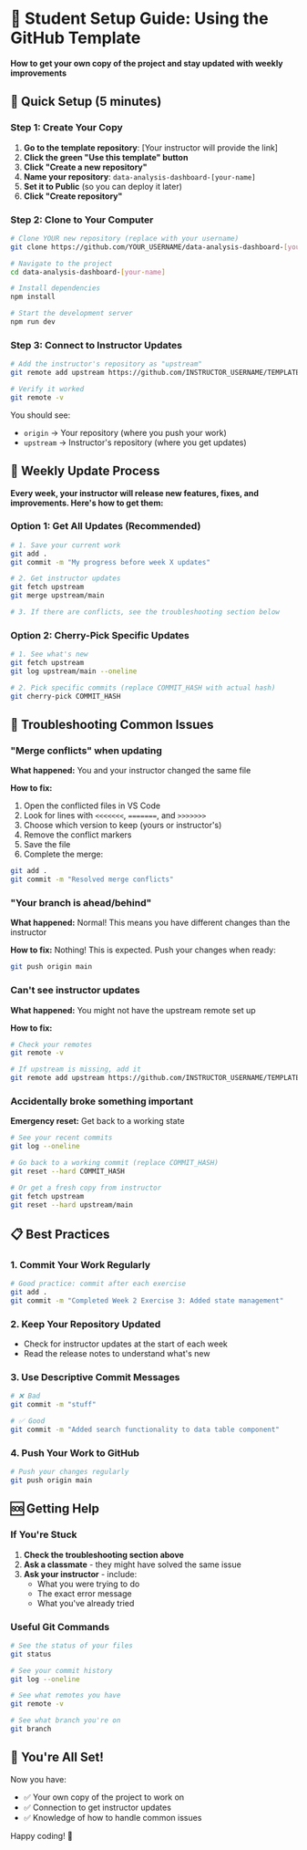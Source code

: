 # 🎯 Student Setup Guide: Using the GitHub Template

**How to get your own copy of the project and stay updated with weekly improvements**

## 🚀 Quick Setup (5 minutes)

### Step 1: Create Your Copy
1. **Go to the template repository**: [Your instructor will provide the link]
2. **Click the green "Use this template" button**
3. **Click "Create a new repository"**
4. **Name your repository**: `data-analysis-dashboard-[your-name]`
5. **Set it to Public** (so you can deploy it later)
6. **Click "Create repository"**

### Step 2: Clone to Your Computer
```bash
# Clone YOUR new repository (replace with your username)
git clone https://github.com/YOUR_USERNAME/data-analysis-dashboard-[your-name].git

# Navigate to the project
cd data-analysis-dashboard-[your-name]

# Install dependencies
npm install

# Start the development server
npm run dev
```

### Step 3: Connect to Instructor Updates
```bash
# Add the instructor's repository as "upstream"
git remote add upstream https://github.com/INSTRUCTOR_USERNAME/TEMPLATE_REPO_NAME.git

# Verify it worked
git remote -v
```

You should see:
- `origin` → Your repository (where you push your work)
- `upstream` → Instructor's repository (where you get updates)

## 📅 Weekly Update Process

**Every week, your instructor will release new features, fixes, and improvements. Here's how to get them:**

### Option 1: Get All Updates (Recommended)
```bash
# 1. Save your current work
git add .
git commit -m "My progress before week X updates"

# 2. Get instructor updates
git fetch upstream
git merge upstream/main

# 3. If there are conflicts, see the troubleshooting section below
```

### Option 2: Cherry-Pick Specific Updates
```bash
# 1. See what's new
git fetch upstream
git log upstream/main --oneline

# 2. Pick specific commits (replace COMMIT_HASH with actual hash)
git cherry-pick COMMIT_HASH
```

## 🔧 Troubleshooting Common Issues

### "Merge conflicts" when updating
**What happened:** You and your instructor changed the same file

**How to fix:**
1. Open the conflicted files in VS Code
2. Look for lines with `<<<<<<<`, `=======`, and `>>>>>>>`
3. Choose which version to keep (yours or instructor's)
4. Remove the conflict markers
5. Save the file
6. Complete the merge:
```bash
git add .
git commit -m "Resolved merge conflicts"
```

### "Your branch is ahead/behind"
**What happened:** Normal! This means you have different changes than the instructor

**How to fix:** Nothing! This is expected. Push your changes when ready:
```bash
git push origin main
```

### Can't see instructor updates
**What happened:** You might not have the upstream remote set up

**How to fix:**
```bash
# Check your remotes
git remote -v

# If upstream is missing, add it
git remote add upstream https://github.com/INSTRUCTOR_USERNAME/TEMPLATE_REPO_NAME.git
```

### Accidentally broke something important
**Emergency reset:** Get back to a working state
```bash
# See your recent commits
git log --oneline

# Go back to a working commit (replace COMMIT_HASH)
git reset --hard COMMIT_HASH

# Or get a fresh copy from instructor
git fetch upstream
git reset --hard upstream/main
```

## 📋 Best Practices

### 1. Commit Your Work Regularly
```bash
# Good practice: commit after each exercise
git add .
git commit -m "Completed Week 2 Exercise 3: Added state management"
```

### 2. Keep Your Repository Updated
- Check for instructor updates at the start of each week
- Read the release notes to understand what's new

### 3. Use Descriptive Commit Messages
```bash
# ❌ Bad
git commit -m "stuff"

# ✅ Good
git commit -m "Added search functionality to data table component"
```

### 4. Push Your Work to GitHub
```bash
# Push your changes regularly
git push origin main
```

## 🆘 Getting Help

### If You're Stuck
1. **Check the troubleshooting section above**
2. **Ask a classmate** - they might have solved the same issue
3. **Ask your instructor** - include:
   - What you were trying to do
   - The exact error message
   - What you've already tried

### Useful Git Commands
```bash
# See the status of your files
git status

# See your commit history
git log --oneline

# See what remotes you have
git remote -v

# See what branch you're on
git branch
```

## 🎉 You're All Set!

Now you have:
- ✅ Your own copy of the project to work on
- ✅ Connection to get instructor updates
- ✅ Knowledge of how to handle common issues

Happy coding! 🚀
